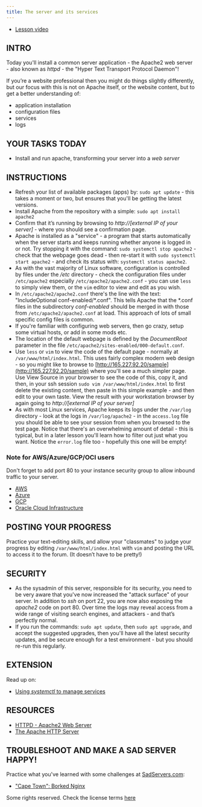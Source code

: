 ```yaml
---
title: The server and its services
---
```



* [Lesson video](https://youtu.be/VzXwO0qq-bg)

## INTRO

Today you'll install a common server application - the Apache2 web server - also known as *httpd* - the "Hyper Text Transport Protocol Daemon"!

If you’re a website professional then you might do things slightly differently, but our focus with this is not on Apache itself, or the website content, but to get a better understanding of:

* application installation
* configuration files
* services
* logs

## YOUR TASKS TODAY

* Install and run apache, transforming your server into a _web server_

## INSTRUCTIONS

* Refresh your list of available packages (apps) by: `sudo apt update` - this takes a moment or two, but ensures that you'll be getting the latest versions.
* Install Apache from the repository with a simple:  `sudo apt install apache2`
* Confirm that it’s running by browsing to _http://[external IP of your server]_  - where you should see a confirmation page.
* Apache is installed as a "service" - a program that starts automatically when the server starts and keeps running whether anyone is logged in or not. Try stopping it with the command: `sudo systemctl stop apache2` - check that the webpage goes dead - then re-start it with `sudo systemctl start apache2` - and check its status with: `systemctl status apache2`.
* As with the vast majority of Linux software, configuration is controlled by files under the _/etc_ directory - check the configuration files under `/etc/apache2`  especially `/etc/apache2/apache2.conf` - you can use `less` to simply view them, or the `vim` editor to view and edit as you wish.
* In `/etc/apache2/apache2.conf` there's the line with the text: "IncludeOptional conf-enabled/\*.conf". This tells Apache that the \*.conf files in the subdirectory *conf-enabled* should be merged in with those from `/etc/apache2/apache2.conf` at load. This approach of lots of small specific config files is common.
* If you're familiar with configuring web servers, then go crazy, setup some virtual hosts, or add in some mods etc.
* The location of the default webpage is defined by the *DocumentRoot* parameter in the file `/etc/apache2/sites-enabled/000-default.conf`.
* Use `less` or `vim` to view the code of the default page - normally at `/var/www/html/index.html`. This uses fairly complex modern web design - so you might like to browse to [http://165.227.92.20/sample](http://165.227.92.20/sample) where you'll see a much simpler page. Use View Source in your browser to see the code of this, copy it, and then, in your ssh session `sudo vim /var/www/html/index.html` to first delete the existing content, then paste in this simple example - and then edit to your own taste. View the result with your workstation browser by again going to _http://[external IP of your server]_
* As with most Linux services, Apache keeps its logs under the `/var/log` directory - look at the logs in `/var/log/apache2` - in the `access.log` file you should be able to see your session from when you browsed to the test page. Notice that there's an overwhelming amount of detail - this is typical, but in a later lesson you'll learn how to filter out just what you want. Notice the `error.log` file too - hopefully this one will be empty!

### Note for AWS/Azure/GCP/OCI users

Don't forget to add port 80 to your instance security group to allow inbound traffic to your server.

* [AWS](https://docs.aws.amazon.com/AWSEC2/latest/UserGuide/ec2-security-groups.html)
* [Azure](https://learn.microsoft.com/en-us/answers/questions/1190066/how-can-i-open-a-port-in-azure-so-that-a-constant)
* [GCP](https://cloud.google.com/firewall/docs/using-firewalls#listing-rules-vm)
* [Oracle Cloud Infrastructure](https://docs.oracle.com/en-us/iaas/developer-tutorials/tutorials/apache-on-oracle-linux/01-summary.htm#add-ingress-rules)

## POSTING YOUR PROGRESS

Practice your text-editing skills, and allow your "classmates" to judge your progress by editing `/var/www/html/index.html` with `vim` and posting the URL to access it to the forum. (It doesn’t have to be pretty!)

## SECURITY

* As the sysadmin of this server, responsible for its security, you need to be very aware that you've now increased the "attack surface" of your server. In addition to *ssh* on port 22, you are now also exposing the *apache2* code on port 80. Over time the logs may reveal access from a wide range of visiting search engines, and attackers - and that’s perfectly normal.
* If you run the commands: `sudo apt update`, then `sudo apt upgrade`, and accept the suggested upgrades, then you'll have all the latest security updates, and be secure enough for a test environment - but you should re-run this regularly.

## EXTENSION

Read up on:

* [Using *systemctl* to manage services](https://www.digitalocean.com/community/tutorials/how-to-use-systemctl-to-manage-systemd-services-and-units)

## RESOURCES

* [HTTPD - Apache2 Web Server](https://ubuntu.com/server/docs/how-to-install-apache2)
* [The Apache HTTP Server](https://access.redhat.com/documentation/en-us/red_hat_enterprise_linux/9/html/deploying_web_servers_and_reverse_proxies/setting-apache-http-server_deploying-web-servers-and-reverse-proxies#doc-wrapper)

## TROUBLESHOOT AND MAKE A SAD SERVER HAPPY!

Practice what you've learned with some challenges at [SadServers.com](https://sadservers.com/):

* ["Cape Town": Borked Nginx](https://sadservers.com/scenario/capetown)

Some rights reserved. Check the license terms
[here](https://github.com/livialima/linuxupskillchallenge/blob/master/LICENSE)
